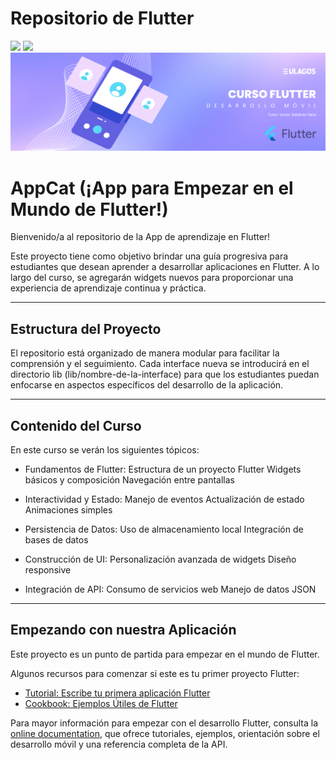 # Repositorio de Flutter
<p align="left">
   <img src="https://img.shields.io/badge/Status-En%20Desarrollo-green?style=for-the-badge">
   <img src="https://img.shields.io/badge/Flutter-02569B?style=for-the-badge&logo=flutter&logoColor=white">

<img src="./assets/cursoflutter.png"/>

# AppCat (¡App para Empezar en el Mundo de Flutter!)

Bienvenido/a al repositorio de la App de aprendizaje en Flutter!

Este proyecto tiene como objetivo brindar una guía progresiva para estudiantes que desean aprender a desarrollar aplicaciones en Flutter. A lo largo del curso, se agregarán widgets nuevos para proporcionar una experiencia de aprendizaje continua y práctica.

---

## Estructura del Proyecto

El repositorio está organizado de manera modular para facilitar la comprensión y el seguimiento. Cada interface nueva se introducirá en el directorio lib (lib/nombre-de-la-interface) para que los estudiantes puedan enfocarse en aspectos específicos del desarrollo de la aplicación.

---

## Contenido del Curso

En este curso se verán los siguientes tópicos:

- Fundamentos de Flutter:
        Estructura de un proyecto Flutter
        Widgets básicos y composición
        Navegación entre pantallas

- Interactividad y Estado:
        Manejo de eventos
        Actualización de estado
        Animaciones simples

- Persistencia de Datos:
        Uso de almacenamiento local
        Integración de bases de datos

- Construcción de UI:
        Personalización avanzada de widgets
        Diseño responsive

- Integración de API:
        Consumo de servicios web
        Manejo de datos JSON

---

## Empezando con nuestra Aplicación

Este proyecto es un punto de partida para empezar en el mundo de Flutter.

Algunos recursos para comenzar si este es tu primer proyecto Flutter:

- [Tutorial: Escribe tu primera aplicación Flutter](https://docs.flutter.dev/get-started/codelab)
- [Cookbook: Ejemplos Útiles de Flutter](https://docs.flutter.dev/cookbook)

Para mayor información para empezar con el desarrollo Flutter, consulta la
[online documentation](https://docs.flutter.dev/), que ofrece tutoriales,
ejemplos, orientación sobre el desarrollo móvil y una referencia completa de la API.
